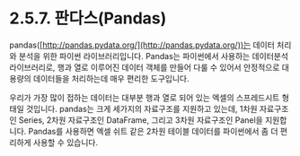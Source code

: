 # 2.5.7. 판다스(Pandas)

pandas([http://pandas.pydata.org/](http://pandas.pydata.org/))는 데이터 처리와 분석을 위한 파이썬 라이브러리입니다. Pandas는 파이썬에서 사용하는 데이터분석 라이브러리로, 행과 열로 이루어진 데이터 객체를 만들어 다룰 수 있어서 안정적으로 대용량의 데이터들을 처리하는데 매우 편리한 도구입니다.

우리가 가장 많이 접하는 데이터는 대부분 행과 열로 되어 있는 엑셀의 스프레드시트 형태일 것입니다. pandas는 크게 세가지의 자료구조를 지원하고 있는데, 1차원 자료구조인 Series, 2차원 자료구조인 DataFrame, 그리고 3차원 자료구조인 Panel을 지원합니다. Pandas를 사용하면 엑셀 쉬트 같은 2차원 테이블 데이터를 파이썬에서 좀 더 편리하게 사용할 수 있습니다.
